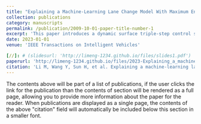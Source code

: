 ```yaml
---
title: "Explaining a Machine-Learning Lane Change Model With Maximum Entropy Shapley Values"
collection: publications
category: manuscripts
permalink: /publication/2009-10-01-paper-title-number-1
excerpt: 'This paper introduces a dynamic surface triple-step control scheme to address the fault issues in the air supply system of Proton Exchange Membrane Fuel Cells (PEMFCs).'
date: 2023-01-01
venue: 'IEEE Transactions on Intelligent Vehicles'

[//]: # (slidesurl: 'http://limeng-1234.github.io/files/slides1.pdf')
paperurl: 'http://limeng-1234.github.io/files/2023-Explaining_a_machine.pdf'
citation: 'Li M, Wang Y, Sun H, et al. Explaining a machine-learning lane change model with maximum entropy Shapley values[J]. IEEE Transactions on Intelligent Vehicles, 2023, 8(6): 3620-3628.'
---
```


The contents above will be part of a list of publications, if the user clicks the link for the publication than the contents of section will be rendered as a full page, allowing you to provide more information about the paper for the reader. When publications are displayed as a single page, the contents of the above "citation" field will automatically be included below this section in a smaller font.